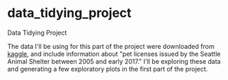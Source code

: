 # data_tidying_project
Data Tidying Project

The data I'll be using for this part of the project were downloaded from [kaggle](https://www.kaggle.com/aaronschlegel/seattle-pet-licenses/data), and include information about "pet licenses issued by the Seattle Animal Shelter between 2005 and early 2017." I'll be exploring these data and generating a few exploratory plots in the first part of the project.

